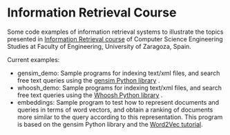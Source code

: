 # Information Retrieval Course
Some code examples of information retrieval systems to illustrate the topics presented in [Information Retrieval course](https://estudios.unizar.es/estudio/asignatura?anyo_academico=2024&asignatura_id=30233&estudio_id=20240148&centro_id=110&plan_id_nk=439) of Computer Science Engineering Studies at Faculty of Engineering, University of Zaragoza, Spain.

Current examples:
* gensim_demo: Sample programs for indexing text/xml files, and search free text queries using the [gensim Python library](https://github.com/RaRe-Technologies/gensim/#documentation) .
* whoosh_demo: Sample programs for indexing text/xml files, and search free text queries using the [Whoosh Python library](https://whoosh.readthedocs.io/en/latest/index.html) .
* embeddings: Sample program to test how to represent documents and queries in terms of word vectors, and obtain a ranking of documents more similar to the query according to this representation. This program is based on the gensim Python library and the [Word2Vec tutorial](https://radimrehurek.com/gensim/auto_examples/tutorials/run_word2vec.html).

